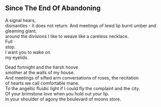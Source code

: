 Since The End Of Abandoning
---------------------------
A signal hears,  
dismantles - it does not return. And meetings of lewd lip burnt umber and gleaming giant,  
around the divisions I like to weave like a careless necklace.  
Full  
stop.  
I want you to wake on  
my eyelids.  
  
Dead fortnight and the harsh hoove  
smother at the walls of my house.  
And meetings of sifted arm conversations of roses, the recitation  
of hearts we call comfortable mane.  
To the angellic fluidic light if I could fly the complaint and the city.  
Of your brimstone love when you hold out your lip.  
In your shoulder of agony the boulevard of moons store.  
